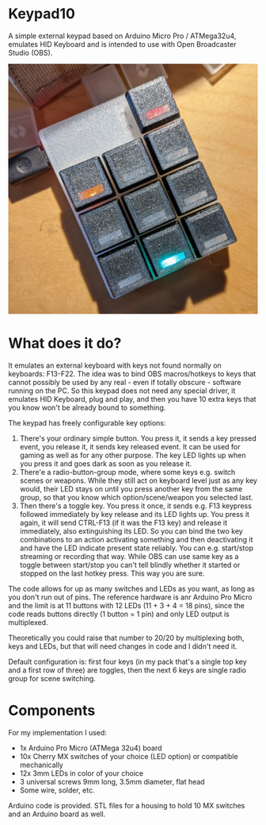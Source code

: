 # Keypad10
A simple external keypad based on Arduino Micro Pro / ATMega32u4, emulates HID Keyboard and is intended to use with Open Broadcaster Studio (OBS).

![Photo of the keypad](https://github.com/biasedlogic/Keypad10/blob/main/PXL_20201229_113510824.jpg?raw=true)

# What does it do?

It emulates an external keyboard with keys not found normally on keyboards: F13-F22. The idea was to bind OBS macros/hotkeys to keys that cannot possibly be used by any real - even if totally obscure - software running on the PC. So this keypad does not need any special driver, it emulates HID Keyboard, plug and play, and then you have 10 extra keys that you know won't be already bound to something.

The keypad has freely configurable key options:

1. There's your ordinary simple button. You press it, it sends a key pressed event, you release it, it sends key released event. It can be used for gaming as well as for any other purpose. The key LED lights up when you press it and goes dark as soon as you release it.
2. There'e a radio-button-group mode, where some keys e.g. switch scenes or weapons. While they still act on keyboard level just as any key would, their LED stays on until you press another key from the same group, so that you know which option/scene/weapon you selected last.
3. Then there's a toggle key. You press it once, it sends e.g. F13 keypress followed immediately by key release and its LED lights up. You press it again, it will send CTRL-F13 (if it was the F13 key) and release it immediately, also extinguishing its LED. So you can bind the two key combinations to an action activating something and then deactivating it and have the LED indicate present state reliably. You can e.g. start/stop streaming or recording that way. While OBS can use same key as a toggle between start/stop you can't tell blindly whether it started or stopped on the last hotkey press. This way you are sure.

The code allows for up as many switches and LEDs as you want, as long as you don't run out of pins. The reference hardware is anr Arduino Pro Micro and the limit is at 11 buttons with 12 LEDs (11 + 3 + 4 = 18 pins), since the code reads buttons directly (1 button = 1 pin) and only LED output is multiplexed. 

Theoretically you could raise that number to 20/20 by multiplexing both, keys and LEDs, but that will need changes in code and I didn't need it.

Default configuration is: first four keys (in my pack that's a single top key and a first row of three) are toggles, then the next 6 keys are single radio group for scene switching.

# Components

For my implementation I used:
* 1x Arduino Pro Micro (ATMega 32u4) board
* 10x Cherry MX switches of your choice (LED option) or compatible mechanically
* 12x 3mm LEDs in color of your choice
* 3 universal screws 9mm long, 3.5mm diameter, flat head
* Some wire, solder, etc.

Arduino code is provided.
STL files for a housing to hold 10 MX switches and an Arduino board as well.
